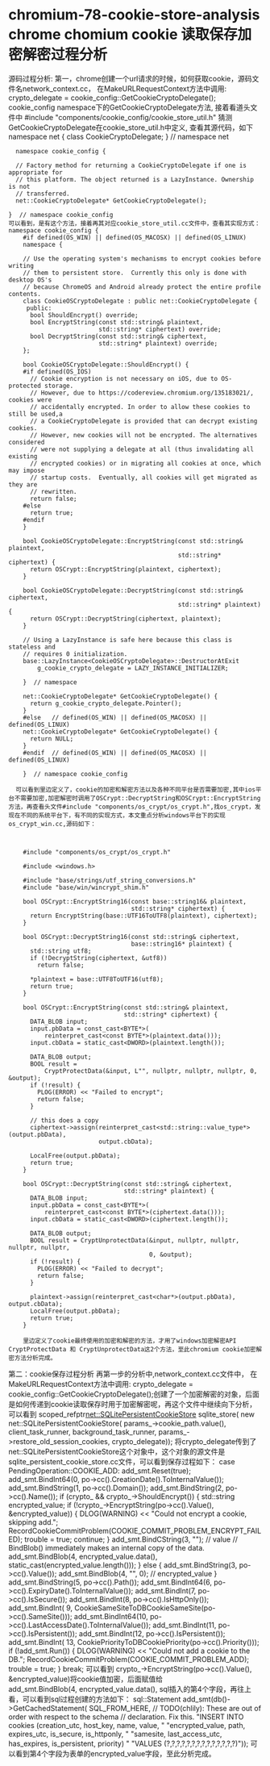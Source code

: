 # chromium-78-cookie-store-analysis  chrome chomium cookie 读取保存加密解密过程分析
源码过程分析:
第一，chrome创建一个url请求的时候，如何获取cookie，源码文件名network_context.cc，
      在MakeURLRequestContext方法中调用:
      crypto_delegate = cookie_config::GetCookieCryptoDelegate();
      cookie_config namespace下的GetCookieCryptoDelegate方法,
      接着看道头文件中 #include "components/cookie_config/cookie_store_util.h"
      猜测GetCookieCryptoDelegate在cookie_store_util.h中定义,
      查看其源代码，如下
      namespace net {
          class CookieCryptoDelegate;
      }  // namespace net

      namespace cookie_config {

      // Factory method for returning a CookieCryptoDelegate if one is appropriate for
      // this platform. The object returned is a LazyInstance. Ownership is not
      // transferred.
      net::CookieCryptoDelegate* GetCookieCryptoDelegate();

    }  // namespace cookie_config
    可以看到，是有这个方法，接着再其对应cookie_store_util.cc文件中，查看其实现方式：
    namespace cookie_config {
        #if defined(OS_WIN) || defined(OS_MACOSX) || defined(OS_LINUX)
        namespace {

        // Use the operating system's mechanisms to encrypt cookies before writing
        // them to persistent store.  Currently this only is done with desktop OS's
        // because ChromeOS and Android already protect the entire profile contents.
        class CookieOSCryptoDelegate : public net::CookieCryptoDelegate {
         public:
          bool ShouldEncrypt() override;
          bool EncryptString(const std::string& plaintext,
                             std::string* ciphertext) override;
          bool DecryptString(const std::string& ciphertext,
                             std::string* plaintext) override;
        };

        bool CookieOSCryptoDelegate::ShouldEncrypt() {
        #if defined(OS_IOS)
          // Cookie encryption is not necessary on iOS, due to OS-protected storage.
          // However, due to https://codereview.chromium.org/135183021/, cookies were
          // accidentally encrypted. In order to allow these cookies to still be used,a
          // a CookieCryptoDelegate is provided that can decrypt existing cookies.
          // However, new cookies will not be encrypted. The alternatives considered
          // were not supplying a delegate at all (thus invalidating all existing
          // encrypted cookies) or in migrating all cookies at once, which may impose
          // startup costs.  Eventually, all cookies will get migrated as they are
          // rewritten.
          return false;
        #else
          return true;
        #endif
        }

        bool CookieOSCryptoDelegate::EncryptString(const std::string& plaintext,
                                                   std::string* ciphertext) {
          return OSCrypt::EncryptString(plaintext, ciphertext);
        }

        bool CookieOSCryptoDelegate::DecryptString(const std::string& ciphertext,
                                                   std::string* plaintext) {
          return OSCrypt::DecryptString(ciphertext, plaintext);
        }

        // Using a LazyInstance is safe here because this class is stateless and
        // requires 0 initialization.
        base::LazyInstance<CookieOSCryptoDelegate>::DestructorAtExit
            g_cookie_crypto_delegate = LAZY_INSTANCE_INITIALIZER;

        }  // namespace

        net::CookieCryptoDelegate* GetCookieCryptoDelegate() {
          return g_cookie_crypto_delegate.Pointer();
        }
        #else   // defined(OS_WIN) || defined(OS_MACOSX) || defined(OS_LINUX)
        net::CookieCryptoDelegate* GetCookieCryptoDelegate() {
          return NULL;
        }
        #endif  // defined(OS_WIN) || defined(OS_MACOSX) || defined(OS_LINUX)

        }  // namespace cookie_config

      可以看到里边定义了，cookie的加密和解密方法以及各种不同平台是否需要加密,其中ios平台不需要加密,加密解密时调用了OSCrypt::DecryptString和OSCrypt::EncryptString方法，再查看头文件#include "components/os_crypt/os_crypt.h",找os_crypt，发现在不同的系统平台下，有不同的实现方式，本文重点分析windows平台下的实现os_crypt_win.cc,源码如下：



        #include "components/os_crypt/os_crypt.h"

        #include <windows.h>

        #include "base/strings/utf_string_conversions.h"
        #include "base/win/wincrypt_shim.h"

        bool OSCrypt::EncryptString16(const base::string16& plaintext,
                                      std::string* ciphertext) {
          return EncryptString(base::UTF16ToUTF8(plaintext), ciphertext);
        }

        bool OSCrypt::DecryptString16(const std::string& ciphertext,
                                      base::string16* plaintext) {
          std::string utf8;
          if (!DecryptString(ciphertext, &utf8))
            return false;

          *plaintext = base::UTF8ToUTF16(utf8);
          return true;
        }

        bool OSCrypt::EncryptString(const std::string& plaintext,
                                    std::string* ciphertext) {
          DATA_BLOB input;
          input.pbData = const_cast<BYTE*>(
              reinterpret_cast<const BYTE*>(plaintext.data()));
          input.cbData = static_cast<DWORD>(plaintext.length());

          DATA_BLOB output;
          BOOL result =
              CryptProtectData(&input, L"", nullptr, nullptr, nullptr, 0, &output);
          if (!result) {
            PLOG(ERROR) << "Failed to encrypt";
            return false;
          }

          // this does a copy
          ciphertext->assign(reinterpret_cast<std::string::value_type*>(output.pbData),
                             output.cbData);

          LocalFree(output.pbData);
          return true;
        }

        bool OSCrypt::DecryptString(const std::string& ciphertext,
                                    std::string* plaintext) {
          DATA_BLOB input;
          input.pbData = const_cast<BYTE*>(
              reinterpret_cast<const BYTE*>(ciphertext.data()));
          input.cbData = static_cast<DWORD>(ciphertext.length());

          DATA_BLOB output;
          BOOL result = CryptUnprotectData(&input, nullptr, nullptr, nullptr, nullptr,
                                           0, &output);
          if (!result) {
            PLOG(ERROR) << "Failed to decrypt";
            return false;
          }

          plaintext->assign(reinterpret_cast<char*>(output.pbData), output.cbData);
          LocalFree(output.pbData);
          return true;
        }
        
        里边定义了cookie最终使用的加密和解密的方法，才用了windows加密解密API CryptProtectData 和 CryptUnprotectData这2个方法，至此chromium cookie加密解密方法分析完成。

第二：cookie保存过程分析
      再第一步的分析中,network_context.cc文件中，
      在MakeURLRequestContext方法中调用:
      crypto_delegate = cookie_config::GetCookieCryptoDelegate();创建了一个加密解密的对象，后面是如何传递到cookie读取保存时用于加密解密呢，再这个文件中继续向下分析，可以看到
          scoped_refptr<net::SQLitePersistentCookieStore> sqlite_store(
              new net::SQLitePersistentCookieStore(
                  params_->cookie_path.value(), client_task_runner,
                  background_task_runner, params_->restore_old_session_cookies,
                  crypto_delegate));
       将crypto_delegate传到了net::SQLitePersistentCookieStore这个对象中，这个对象的源文件是sqlite_persistent_cookie_store.cc文件，可以看到保存过程如下：
       case PendingOperation::COOKIE_ADD:
          add_smt.Reset(true);
          add_smt.BindInt64(0, po->cc().CreationDate().ToInternalValue());
          add_smt.BindString(1, po->cc().Domain());
          add_smt.BindString(2, po->cc().Name());
          if (crypto_ && crypto_->ShouldEncrypt()) {
            std::string encrypted_value;
            if (!crypto_->EncryptString(po->cc().Value(), &encrypted_value)) {
              DLOG(WARNING) << "Could not encrypt a cookie, skipping add.";
              RecordCookieCommitProblem(COOKIE_COMMIT_PROBLEM_ENCRYPT_FAILED);
              trouble = true;
              continue;
            }
            add_smt.BindCString(3, "");  // value
            // BindBlob() immediately makes an internal copy of the data.
            add_smt.BindBlob(4, encrypted_value.data(),
                             static_cast<int>(encrypted_value.length()));
          } else {
            add_smt.BindString(3, po->cc().Value());
            add_smt.BindBlob(4, "", 0);  // encrypted_value
          }
          add_smt.BindString(5, po->cc().Path());
          add_smt.BindInt64(6, po->cc().ExpiryDate().ToInternalValue());
          add_smt.BindInt(7, po->cc().IsSecure());
          add_smt.BindInt(8, po->cc().IsHttpOnly());
          add_smt.BindInt(
              9, CookieSameSiteToDBCookieSameSite(po->cc().SameSite()));
          add_smt.BindInt64(10, po->cc().LastAccessDate().ToInternalValue());
          add_smt.BindInt(11, po->cc().IsPersistent());
          add_smt.BindInt(12, po->cc().IsPersistent());
          add_smt.BindInt(
              13, CookiePriorityToDBCookiePriority(po->cc().Priority()));
          if (!add_smt.Run()) {
            DLOG(WARNING) << "Could not add a cookie to the DB.";
            RecordCookieCommitProblem(COOKIE_COMMIT_PROBLEM_ADD);
            trouble = true;
          }
          break;
    可以看到 crypto_->EncryptString(po->cc().Value(), &encrypted_value)将cookie值加密，后面赋值给          
      add_smt.BindBlob(4, encrypted_value.data(),
      sql插入的第4个字段，再往上看，可以看到sql过程创建的方法如下：
        sql::Statement add_smt(db()->GetCachedStatement(
      SQL_FROM_HERE,
      // TODO(chlily): These are out of order with respect to the schema
      // declaration. Fix this.
      "INSERT INTO cookies (creation_utc, host_key, name, value, "
      "encrypted_value, path, expires_utc, is_secure, is_httponly, "
      "samesite, last_access_utc, has_expires, is_persistent, priority) "
      "VALUES (?,?,?,?,?,?,?,?,?,?,?,?,?,?)"));
      可以看到第4个字段为表单的encrypted_value字段，至此分析完成。
